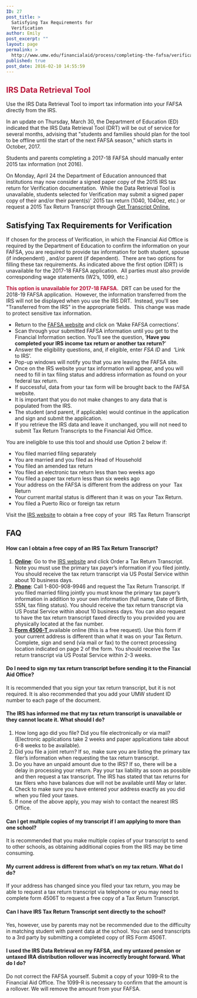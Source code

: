 ```yaml
---
ID: 27
post_title: >
  Satisfying Tax Requirements for
  Verification
author: Emily
post_excerpt: ""
layout: page
permalink: >
  http://www.umw.edu/financialaid/process/completing-the-fafsa/verification/forms/requirements/
published: true
post_date: 2016-02-10 14:55:59
---
```

<h2><span style="color: #b81237"><strong>IRS Data Retrieval Tool</strong></span></h2>
Use the IRS Data Retrieval Tool to import tax information into your FAFSA directly from the IRS.

In an update on Thursday, March 30, the Department of Education (ED) indicated that the IRS Data Retrieval Tool (DRT) will be out of service for several months, advising that "students and families should plan for the tool to be offline until the start of the next FAFSA season," which starts in October, 2017.

Students and parents completing a 2017-18 FAFSA should manually enter 2015 tax information (not 2016).

On Monday, April 24 the Department of Education announced that institutions may now consider a signed paper copy of the 2015 IRS tax return for Verification documentation.  While the Data Retrieval Tool is unavailable, students selected for Verification may submit a signed paper copy of their and/or their parent(s)' 2015 tax return (1040, 1040ez, etc.) or request a 2015 Tax Return Transcript through <a href="https://www.irs.gov/individuals/get-transcript">Get Transcript Online.</a>
<h2>Satisfying Tax Requirements for Verification</h2>
If chosen for the process of Verification, in which the Financial Aid Office is required by the Department of Education to confirm the information on your FAFSA, you are required to provide tax information for both student, spouse (if independent) , and/or parent (if dependent).  There are two options for filling these tax requirements. As indicated above the first option (DRT) is unavailable for the 2017-18 FAFSA application.  All parties must also provide corresponding wage statements (W2’s, 1099, etc.)

<span style="color: #b81237"><strong>This option is unavailable for 2017-18 FAFSA.</strong></span>  DRT can be used for the 2018-19 FAFSA application.  However, the information transferred from the IRS will not be displayed when you use the IRS DRT.  Instead, you'll see "Transferred from the IRS" in the appropriate fields.  This change was made to protect sensitive tax information.
<ul>
 	<li>Return to the <a href="https://fafsa.ed.gov/">FAFSA website</a> and click on ‘Make FAFSA corrections’.</li>
 	<li>Scan through your submitted FAFSA information until you get to the Financial Information section. You’ll see the question, ‘<strong>Have you completed your IRS income tax return or another tax return?</strong>’</li>
 	<li>Answer the eligibility questions, and, if eligible, enter <em>FSA ID</em> and  ‘Link to IRS’.</li>
 	<li>Pop-up windows will notify you that you are leaving the FAFSA site.</li>
 	<li>Once on the IRS website your tax information will appear, and you will need to fill in tax filing status and address information as found on your federal tax return.</li>
 	<li>If successful, data from your tax form will be brought back to the FAFSA website.</li>
 	<li>It is important that you do not make changes to any data that is populated from the IRS.</li>
 	<li>The student (and parent, if applicable) would continue in the application and sign and submit the application.</li>
 	<li>If you retrieve the IRS data and leave it unchanged, you will not need to submit Tax Return Transcripts to the Financial Aid Office.</li>
</ul>
You are ineligible to use this tool and should use Option 2 below if:
<ul>
 	<li>You filed married filing separately</li>
 	<li>You are married and you filed as Head of Household</li>
 	<li>You filed an amended tax return</li>
 	<li>You filed an electronic tax return less than two weeks ago</li>
 	<li>You filed a paper tax return less than six weeks ago</li>
 	<li>Your address on the FAFSA is different from the address on your  Tax Return</li>
 	<li>Your current marital status is different than it was on your Tax Return.</li>
 	<li>You filed a Puerto Rico or foreign tax return</li>
</ul>
Visit the <a href="http://www.irs.gov">IRS website</a> to obtain a free copy of your  IRS Tax Return Transcript
<h2>FAQ</h2>
<h4>How can I obtain a free copy of an IRS Tax Return Transcript?</h4>
<ol>
 	<li><strong><u>Online</u></strong>: Go to the <a href="http://www.irs.gov">IRS website</a> and click Order a Tax Return Transcript. Note you must use the primary tax payer’s information if you filed jointly. You should receive the tax return transcript via US Postal Service within about 10 business days.</li>
 	<li><strong><u>Phone</u></strong>: Call 1-800-908-9946 and request the Tax Return Transcript. If you filed married filing jointly you must know the primary tax payer’s information in addition to your own information (full name, Date of Birth, SSN, tax filing status). You should receive the tax return transcript via US Postal Service within about 10 business days. You can also request to have the tax return transcript faxed directly to you provided you are physically located at the fax number.</li>
 	<li><strong><u><a href="http://www.irs.gov">Form 4506-T</a> </u></strong>available online (this is a free request). Use this form if your current address is different than what it was on your Tax Return. Complete, sign and send (via mail or fax) to the correct processing location indicated on page 2 of the form. You should receive the Tax return transcript via US Postal Service within 2-3 weeks.</li>
</ol>
<h4>Do I need to sign my tax return transcript before sending it to the Financial Aid Office?</h4>
It is recommended that you sign your tax return transcript, but it is not required. It is also recommended that you add your UMW student ID number to each page of the document.
<h4>The IRS has informed me that my tax return transcript is unavailable or they cannot locate it. What should I do?</h4>
<ol>
 	<li>How long ago did you file? Did you file electronically or via mail? (Electronic applications take 2 weeks and paper applications take about 6-8 weeks to be available).</li>
 	<li>Did you file a joint return? If so, make sure you are listing the primary tax filer’s information when requesting the tax return transcript.</li>
 	<li>Do you have an unpaid amount due to the IRS? If so, there will be a delay in processing your return. Pay your tax liability as soon as possible and then request a tax transcript. The IRS has stated that tax returns for tax filers who have balances due will not be available until May or later.</li>
 	<li>Check to make sure you have entered your address exactly as you did when you filed your taxes.</li>
 	<li>If none of the above apply, you may wish to contact the nearest IRS Office.</li>
</ol>
<h4>Can I get multiple copies of my transcript if I am applying to more than one school?</h4>
It is recommended that you make multiple copies of your transcript to send to other schools, as obtaining additional copies from the IRS may be time consuming.
<h4>My current address is different from what’s on my tax return. What do I do?</h4>
If your address has changed since you filed your tax return, you may be able to request a tax return transcript via telephone or you may need to complete form 4506T to request a free copy of a Tax Return Transcript.
<h4>Can I have IRS Tax Return Transcript sent directly to the school?</h4>
Yes, however, use by parents may not be recommended due to the difficulty in matching student with parent data at the school. You can send transcripts to a 3rd party by submitting a completed copy of IRS Form 4506T.
<h4>I used the IRS Data Retrieval on my FAFSA, and my untaxed pension or untaxed IRA distribution rollover was incorrectly brought forward. What do I do?</h4>
Do not correct the FAFSA yourself. Submit a copy of your 1099-R to the Financial Aid Office. The 1099-R is necessary to confirm that the amount is a rollover. We will remove the amount from your FAFSA.